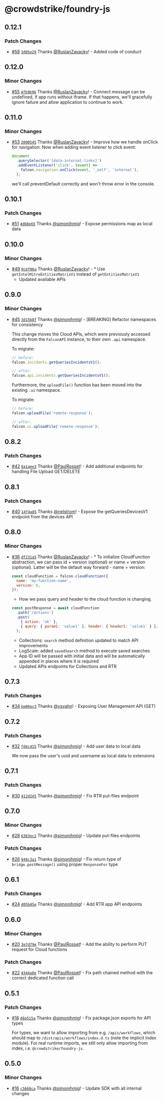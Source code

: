 # @crowdstrike/foundry-js

## 0.12.1

### Patch Changes

- [#58](https://github.com/CrowdStrike/foundry-js/pull/58) [`3d05e29`](https://github.com/CrowdStrike/foundry-js/commit/3d05e29a536efc186ce0a5ee4e180505ab367520) Thanks [@RuslanZavacky](https://github.com/RuslanZavacky)! - Added code of conduct

## 0.12.0

### Minor Changes

- [#55](https://github.com/CrowdStrike/foundry-js/pull/55) [`4fb9b96`](https://github.com/CrowdStrike/foundry-js/commit/4fb9b965975d9392788e2bf2b310bc116d53de0e) Thanks [@RuslanZavacky](https://github.com/RuslanZavacky)! - Connect message can be undefined, if app runs without iframe. If that happens, we'll gracefully ignore failure and allow application to continue to work.

## 0.11.0

### Minor Changes

- [#53](https://github.com/CrowdStrike/foundry-js/pull/53) [`2000545`](https://github.com/CrowdStrike/foundry-js/commit/200054522811b9a22164f288e10a8dfb0909a9c9) Thanks [@RuslanZavacky](https://github.com/RuslanZavacky)! - Improve how we handle onClick for navigation. Now when adding event listener to click event:

  ```javascript
  document
    .querySelector('[data-internal-links]')
    .addEventListener('click', (event) =>
      falcon.navigation.onClick(event, '_self', 'internal'),
    );
  ```

  we'll call preventDefault correctly and won't throw error in the console.

## 0.10.1

### Patch Changes

- [#51](https://github.com/CrowdStrike/foundry-js/pull/51) [`4d60e65`](https://github.com/CrowdStrike/foundry-js/commit/4d60e650035f390d5d8818cabba71ca157bf81e1) Thanks [@simonihmig](https://github.com/simonihmig)! - Expose permissions map as local data

## 0.10.0

### Minor Changes

- [#49](https://github.com/CrowdStrike/foundry-js/pull/49) [`0cbf06a`](https://github.com/CrowdStrike/foundry-js/commit/0cbf06aa95300ea1fc86313ca0788c7035440239) Thanks [@RuslanZavacky](https://github.com/RuslanZavacky)! - \* Use `getIntelMitreEntitiesMatrixV1` instead of `getEntitiesMatrixV1`
  - Updated available APIs

## 0.9.0

### Minor Changes

- [#45](https://github.com/CrowdStrike/foundry-js/pull/45) [`3d15b8f`](https://github.com/CrowdStrike/foundry-js/commit/3d15b8f0aea84f27b14fe05e9c2af3670d46377b) Thanks [@simonihmig](https://github.com/simonihmig)! - [BREAKING] Refactor namespaces for consistency

  This change moves the Cloud APIs, which were previously accessed directly from the `FalconAPI` instance, to their own `.api` namespace.

  To migrate:

  ```js
  // before:
  falcon.incidents.getQueriesIncidentsV1();

  // after:
  falcon.api.incidents.getQueriesIncidentsV1();
  ```

  Furthermore, the `uploadFile()` function has been moved into the existing `.ui` namespace.

  To migrate:

  ```js
  // before:
  falcon.uploadFile('remote-response');

  // after:
  falcon.ui.uploadFile('remote-response');
  ```

## 0.8.2

### Patch Changes

- [#42](https://github.com/CrowdStrike/foundry-js/pull/42) [`6a1aee3`](https://github.com/CrowdStrike/foundry-js/commit/6a1aee3c7aacb988a359f3c934a26ca20b71da00) Thanks [@PaulRosset](https://github.com/PaulRosset)! - Add additional endpoints for handling File Upload GET/DELETE

## 0.8.1

### Patch Changes

- [#40](https://github.com/CrowdStrike/foundry-js/pull/40) [`14f4a85`](https://github.com/CrowdStrike/foundry-js/commit/14f4a850fe5f4fe9916901b2ad1d2cacfce13c8d) Thanks [@nelstrom](https://github.com/nelstrom)! - Expose the getQueriesDevicesV1 endpoint from the devices API

## 0.8.0

### Minor Changes

- [#36](https://github.com/CrowdStrike/foundry-js/pull/36) [`df231a5`](https://github.com/CrowdStrike/foundry-js/commit/df231a559c8ab204bdd9aa4b2cb1099d5896e563) Thanks [@RuslanZavacky](https://github.com/RuslanZavacky)! - \* To initialize CloudFunction abstraction, we can pass id + version (optional) or name + version (optional).
  Latter will be the default way forward - name + version:

  ```javascript
  const cloudFunction = falcon.cloudFunction({
    name: 'my-function-name',
    version: 6,
  });
  ```

  - How we pass query and header to the cloud function is changing.

  ```javascript
  const postResponse = await cloudFunction
    .path('/actions')
    .post(
      { action: 'ok' },
      { query: { param1: 'value1' }, header: { header1: 'value1' } },
    );
  ```

  - Collections: `search` method definition updated to match API improvements
  - LogScale: added `savedSearch` method to execute saved searches
  - App ID will be passed with initial data and will be automatically appended in places where it is required
  - Updated APIs endpoints for Collections and RTR

## 0.7.3

### Patch Changes

- [#34](https://github.com/CrowdStrike/foundry-js/pull/34) [`be06ec3`](https://github.com/CrowdStrike/foundry-js/commit/be06ec3400dc335b92249f741f72c6b40d467aba) Thanks [@ysvahn](https://github.com/ysvahn)! - Exposing User Management API (GET)

## 0.7.2

### Patch Changes

- [#32](https://github.com/CrowdStrike/foundry-js/pull/32) [`fd4c415`](https://github.com/CrowdStrike/foundry-js/commit/fd4c4152bf253d77644e8ca96efba4d578aa95c4) Thanks [@simonihmig](https://github.com/simonihmig)! - Add user data to local data

  We now pass the user's uuid and username as local data to extensions

## 0.7.1

### Patch Changes

- [#30](https://github.com/CrowdStrike/foundry-js/pull/30) [`412d2e5`](https://github.com/CrowdStrike/foundry-js/commit/412d2e5e3f7fa294551029f7dc52ccaab699a90d) Thanks [@simonihmig](https://github.com/simonihmig)! - Fix RTR put-files endpoint

## 0.7.0

### Minor Changes

- [#28](https://github.com/CrowdStrike/foundry-js/pull/28) [`6363ec2`](https://github.com/CrowdStrike/foundry-js/commit/6363ec2c5a2eb02b4b132d4313a6ea16c351853a) Thanks [@simonihmig](https://github.com/simonihmig)! - Update put-files endpoints

### Patch Changes

- [#26](https://github.com/CrowdStrike/foundry-js/pull/26) [`946c3a1`](https://github.com/CrowdStrike/foundry-js/commit/946c3a1e7dc8898fa76dac6535841f87af45286c) Thanks [@simonihmig](https://github.com/simonihmig)! - Fix return type of `bridge.postMessage()` using proper `ResponseFor` type

## 0.6.1

### Patch Changes

- [#24](https://github.com/CrowdStrike/foundry-js/pull/24) [`d05b45e`](https://github.com/CrowdStrike/foundry-js/commit/d05b45e31e016edf09d80d25f5aa7b4fda808cc5) Thanks [@simonihmig](https://github.com/simonihmig)! - Add RTR app API endpoints

## 0.6.0

### Minor Changes

- [#20](https://github.com/CrowdStrike/foundry-js/pull/20) [`3e7d79e`](https://github.com/CrowdStrike/foundry-js/commit/3e7d79e67d1b3ec9169be918b8c110f2001d9d88) Thanks [@PaulRosset](https://github.com/PaulRosset)! - Add the ability to perform PUT request for Cloud functions

### Patch Changes

- [#22](https://github.com/CrowdStrike/foundry-js/pull/22) [`4344a0e`](https://github.com/CrowdStrike/foundry-js/commit/4344a0efa818d5c4cc41dac28987856b57c85637) Thanks [@PaulRosset](https://github.com/PaulRosset)! - Fix path chained method with the correct dedicated function call

## 0.5.1

### Patch Changes

- [#18](https://github.com/CrowdStrike/foundry-js/pull/18) [`d8a515a`](https://github.com/CrowdStrike/foundry-js/commit/d8a515a749a7e37dfe060509cea8ba94fa328170) Thanks [@simonihmig](https://github.com/simonihmig)! - Fix package.json exports for API types

  For types, we want to allow importing from e.g. `/apis/workflows`, which should map to `/dist/apis/workflows/index.d.ts` (note the implicit index module). For real runtime imports, we still only allow importing from index, i.e. `@crowdstrike/foundry-js`.

## 0.5.0

### Minor Changes

- [#16](https://github.com/CrowdStrike/foundry-js/pull/16) [`c5668ca`](https://github.com/CrowdStrike/foundry-js/commit/c5668ca95ca69efec996036627d7e779ecd3e474) Thanks [@simonihmig](https://github.com/simonihmig)! - Update SDK with all internal changes
